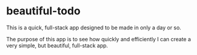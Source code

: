 # beautiful-todo

This is a quick, full-stack app designed to be made in only a day or so.

The purpose of this app is to see how quickly and efficiently I can create a very simple, but beautiful, full-stack app.